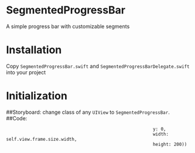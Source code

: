 # SegmentedProgressBar
A simple progress bar with customizable segments

# Installation
Copy `SegmentedProgressBar.swift` and `SegmentedProgressBarDelegate.swift` into your project


# Initialization
##Storyboard:
  change class of any `UIView` to `SegmentedProgressBar`.
##Code:
  ```let progressBar = SegmentedProgressBar(frame: CGRect(x: 0,
                                                          y: 0,
                                                          width: self.view.frame.size.width,
                                                          height: 200))
 ```

